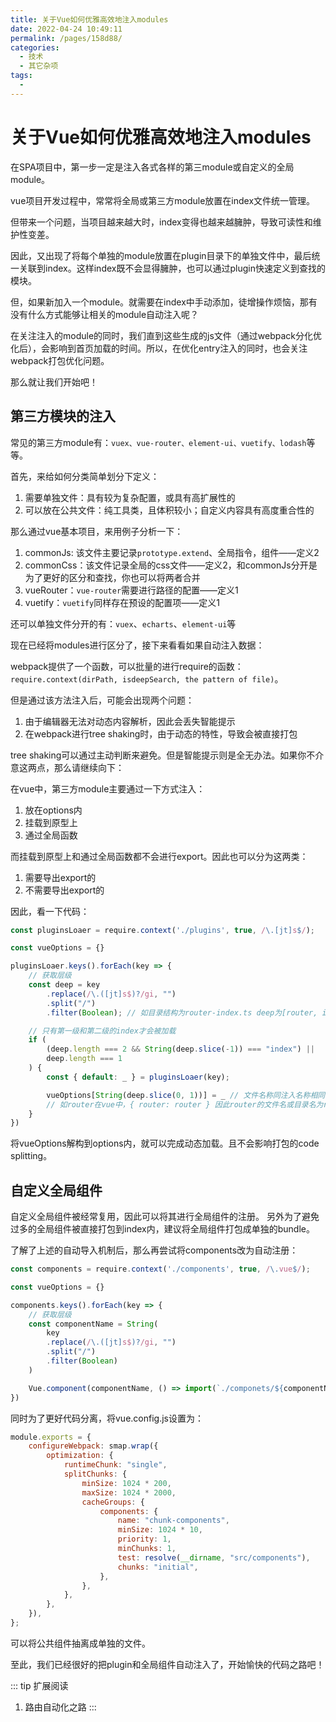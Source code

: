 ```yaml
---
title: 关于Vue如何优雅高效地注入modules
date: 2022-04-24 10:49:11
permalink: /pages/158d88/
categories:
  - 技术
  - 其它杂项
tags:
  - 
---
```

# 关于Vue如何优雅高效地注入modules

在SPA项目中，第一步一定是注入各式各样的第三module或自定义的全局module。

vue项目开发过程中，常常将全局或第三方module放置在index文件统一管理。

但带来一个问题，当项目越来越大时，index变得也越来越臃肿，导致可读性和维护性变差。

因此，又出现了将每个单独的module放置在plugin目录下的单独文件中，最后统一关联到index。这样index既不会显得臃肿，也可以通过plugin快速定义到查找的模块。

但，如果新加入一个module。就需要在index中手动添加，徒增操作烦恼，那有没有什么方式能够让相关的module自动注入呢？

在关注注入的module的同时，我们直到这些生成的js文件（通过webpack分化优化后），会影响到首页加载的时间。所以，在优化entry注入的同时，也会关注webpack打包优化问题。

那么就让我们开始吧！

## 第三方模块的注入

常见的第三方module有：`vuex、vue-router、element-ui、vuetify、lodash`等等。

首先，来给如何分类简单划分下定义：

1. 需要单独文件：具有较为复杂配置，或具有高扩展性的
2. 可以放在公共文件：纯工具类，且体积较小；自定义内容具有高度重合性的

那么通过vue基本项目，来用例子分析一下：

1. commonJs: 该文件主要记录`prototype.extend`、全局指令，组件——定义2
2. commonCss：该文件记录全局的css文件——定义2，和commonJs分开是为了更好的区分和查找，你也可以将两者合并
3. vueRouter：`vue-router`需要进行路径的配置——定义1
4. vuetify：`vuetify`同样存在预设的配置项——定义1

还可以单独文件分开的有：`vuex`、`echarts`、`element-ui`等

现在已经将modules进行区分了，接下来看看如果自动注入数据：

webpack提供了一个函数，可以批量的进行require的函数：`require.context(dirPath, isdeepSearch, the pattern of file)`。

但是通过该方法注入后，可能会出现两个问题：

1. 由于编辑器无法对动态内容解析，因此会丢失智能提示
2. 在webpack进行tree shaking时，由于动态的特性，导致会被直接打包

tree shaking可以通过主动判断来避免。但是智能提示则是全无办法。如果你不介意这两点，那么请继续向下：

在vue中，第三方module主要通过一下方式注入：

1. 放在options内
2. 挂载到原型上
3. 通过全局函数

而挂载到原型上和通过全局函数都不会进行export。因此也可以分为这两类：

1. 需要导出export的
2. 不需要导出export的

因此，看一下代码：

```javascript
const pluginsLoaer = require.context('./plugins', true, /\.[jt]s$/);

const vueOptions = {}

pluginsLoaer.keys().forEach(key => {
    // 获取层级
    const deep = key
        .replace(/\.([jt]s$)?/gi, "")
        .split("/")
        .filter(Boolean); // 如目录结构为router-index.ts deep为[router, index]

    // 只有第一级和第二级的index才会被加载
    if (
        (deep.length === 2 && String(deep.slice(-1)) === "index") ||
        deep.length === 1
    ) {
        const { default: _ } = pluginsLoaer(key);

        vueOptions[String(deep.slice(0, 1))] = _ // 文件名称同注入名称相同
        // 如router在vue中，{ router: router } 因此router的文件名或目录名为router
    }
})
```

将vueOptions解构到options内，就可以完成动态加载。且不会影响打包的code splitting。

## 自定义全局组件

自定义全局组件被经常复用，因此可以将其进行全局组件的注册。 另外为了避免过多的全局组件被直接打包到index内，建议将全局组件打包成单独的bundle。

了解了上述的自动导入机制后，那么再尝试将components改为自动注册：

```javascript
const components = require.context('./components', true, /\.vue$/);

const vueOptions = {}

components.keys().forEach(key => {
    // 获取层级
    const componentName = String(
        key
        .replace(/\.([jt]s$)?/gi, "")
        .split("/")
        .filter(Boolean)
    )

    Vue.component(componentName, () => import(`./componets/${componentName}.vue`)) // 懒加载，只存在于js文件中，但未被执行
})
```

同时为了更好代码分离，将vue.config.js设置为：


```javascript
module.exports = {
    configureWebpack: smap.wrap({
        optimization: {
            runtimeChunk: "single",
            splitChunks: {
                minSize: 1024 * 200,
                maxSize: 1024 * 2000,
                cacheGroups: {
                    components: {
                        name: "chunk-components",
                        minSize: 1024 * 10,
                        priority: 1,
                        minChunks: 1,
                        test: resolve(__dirname, "src/components"),
                        chunks: "initial",
                    },
                },
            },
        },
    }),
};
```

可以将公共组件抽离成单独的文件。

 至此，我们已经很好的把plugin和全局组件自动注入了，开始愉快的代码之路吧！

::: tip 扩展阅读
1. 路由自动化之路
:::

